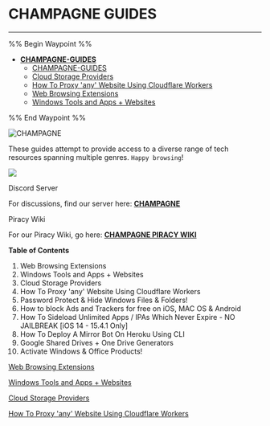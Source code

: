 # CHAMPAGNE GUIDES

---

%% Begin Waypoint %%

- **[CHAMPAGNE-GUIDES](../../../..//HOME-MTHRFCKR/BOOKMRKS-MTHRFCKR/CHAMPAGNE-GUIDES/CHAMPAGNE-GUIDES.md)**
	- [CHAMPAGNE-GUIDES](../../../..//HOME-MTHRFCKR/BOOKMRKS-MTHRFCKR/CHAMPAGNE-GUIDES/CHAMPAGNE-GUIDES.md)
	- [Cloud Storage Providers](Cloud%20Storage%20Providers.md)
	- [How To Proxy 'any' Website Using Cloudflare Workers](How%20To%20Proxy%20'any'%20Website%20Using%20Cloudflare%20Workers.md)
	- [Web Browsing Extensions](Web%20Browsing%20Extensions.md)
	- [Windows Tools and Apps + Websites](Windows%20Tools%20and%20Apps%20+%20Websites.md)

%% End Waypoint %%



![CHAMPAGNE](https://cdn.discordapp.com/attachments/972766815224733747/996814960573284452/CHAMPAGNE.png)

These guides attempt to provide access to a diverse range of tech resources spanning multiple genres. `Happy browsing`!

![](https://media.discordapp.net/attachments/972766815224733747/996809498272477195/24TECHFIX-GIF-articleLarge.gif)

Discord Server

For discussions, find our server here: **[CHAMPAGNE](https://discord.gg/cH3ZkVc3Gd)**

Piracy Wiki

For our Piracy Wiki, go here: **[CHAMPAGNE PIRACY WIKI](https://rentry.org/champagne_wiki)**

**Table of Contents**

  1. Web Browsing Extensions
  2. Windows Tools and Apps + Websites
  3. Cloud Storage Providers
  4. How To Proxy 'any' Website Using Cloudflare Workers
  5. Password Protect & Hide Windows Files & Folders!
  6. How to block Ads and Trackers for free on iOS, MAC OS & Android
  7. How To Sideload Unlimited Apps / IPAs Which Never Expire - NO JAILBREAK [iOS 14 - 15.4.1 Only]
  8. How To Deploy A Mirror Bot On Heroku Using CLI
  9. Google Shared Drives + One Drive Generators
  10. Activate Windows & Office Products!

[Web Browsing Extensions](Web%20Browsing%20Extensions.md)

[Windows Tools and Apps + Websites](Windows%20Tools%20and%20Apps%20+%20Websites.md)

[Cloud Storage Providers](Cloud%20Storage%20Providers.md)

[How To Proxy 'any' Website Using Cloudflare Workers](How%20To%20Proxy%20'any'%20Website%20Using%20Cloudflare%20Workers.md) 